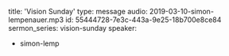 title: 'Vision Sunday'
type: message
audio: 2019-03-10-simon-lempenauer.mp3
id: 55444728-7e3c-443a-9e25-18b700e8ce84
sermon_series: vision-sunday
speaker:
  - simon-lemp
